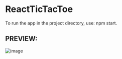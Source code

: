 # ReactTicTacToe

To run the app in the project directory, use: npm start.

## PREVIEW:
![image](https://github.com/ameemee/ReactTicTacToe/assets/121129755/0c4fadae-5f97-4a23-a806-7268d83fab42)
